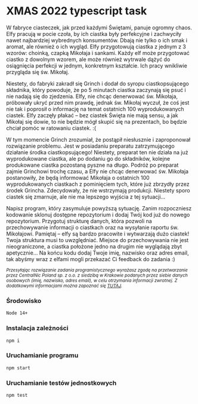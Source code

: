 # XMAS 2022 typescript task

W fabryce ciasteczek, jak przed każdymi Świętami, panuje ogromny chaos. Elfy pracują w pocie czoła, by ich ciastka były perfekcyjne i zachwyciły nawet najbardziej wybrednych konsumentów. Dbają nie tylko o ich smak i aromat, ale również o ich wygląd. Elfy przygotowują ciastka z jednym z 3 wzorów: choinką, czapką Mikołaja i sankami. Każdy elf może przygotować ciastko z dowolnym wzorem, ale może również wytrwale dążyć do osiągnięcia perfekcji w jednym, konkretnym kształcie. Ich pracy wnikliwie przygląda się św. Mikołaj.

Niestety, do fabryki zakradł się Grinch i dodał do syropu ciastkopsującego składnika, który powoduje, że po 5 minutach ciastka zaczynają się psuć i nie nadają się do zjedzenia.
Elfy, nie chcąc denerwować św. Mikołaja, próbowały ukryć przed nim prawdę, jednak św. Mikołaj wyczuł, że coś jest nie tak i poprosił o informację na temat ostatnich 100 wyprodukowanych ciastek. Elfy zaczęły płakać – bez ciastek Święta nie mają sensu, a jak Mikołaj się dowie, to nie będzie mógł skupić się na prezentach, bo będzie chciał pomóc w ratowaniu ciastek. :(

W tym momencie Grinch zrozumiał, że postąpił niesłusznie i zaproponował rozwiązanie problemu. Jest w posiadaniu preparatu zatrzymującego działanie środka ciastkopsującego! Niestety, preparat ten nie działa na już wyprodukowane ciastka, ale po dodaniu go do składników, kolejne produkowane ciastka pozostaną pyszne na długo. Podróż po preparat zajmie Grinchowi trochę czasu, a Elfy nie chcąc denerwować św. Mikołaja postanowiły, że będą informować Mikołaja o ostatnich 100 wyprodukowanych ciastkach z pominięciem tych, które już zbrzydły przez środek Grincha. Zdecydowały, że nie wstrzymają produkcji. Niestety sporo ciastek się zmarnuje, ale nie ma lepszego wyjścia z tej sytuacji…

Napisz program, który zasymuluje powyższą sytuację. Zanim rozpoczniesz kodowanie sklonuj dostępne repozytorium i dodaj Twój kod już do nowego repozytorium. Przygotuj strukturę danych, która pozwoli na przechowywanie informacji o ciastkach oraz na wysyłanie raportu św. Mikołajowi. Pamiętaj – elfy są bardzo pracowite i wytwarzają dużo ciastek! Twoja struktura musi to uwzględniać. Miejsce do przechowywania nie jest nieograniczone, a ciastka położone jedno na drugim nie wyglądają zbyt apetycznie… Na końcu kodu dodaj Twoje imię, nazwisko oraz adres email, tak abyśmy wraz z elfami mogli przekazać Ci feedback do zadania :)

<sub>*Przesyłając rozwiązanie zadania programistycznego wyrażasz zgodę na przetwarzanie przez CentralNic Poland sp. z o.o. z siedzibą w Krakowie podanych przez siebie danych osobowych (imię, nazwisko, adres email), w celu otrzymania informacji zwrotnej. Z dodatkowymi informacjami można zapoznać się [TUTAJ](https://codewise.com/christmas-task/consent/).*</sub>

### Środowisko
```
Node 14+
```

### Instalacja zależności
```
npm i
```

### Uruchamianie programu
```
npm start
```

### Uruchamianie testów jednostkowych
```
npm test
```

